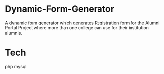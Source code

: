 # Dynamic-Form-Generator
A dynamic form generator which generates Registration form for the Alumni Portal Project where more than one college can use for their institution alumnis.
# Tech
  php
  mysql
